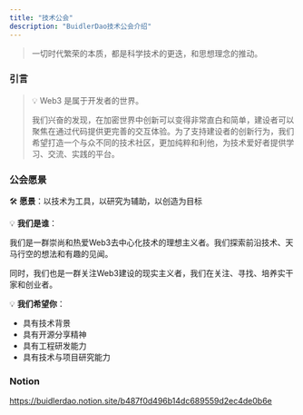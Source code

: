 ```yaml
---
title: "技术公会"
description: "BuidlerDao技术公会介绍"
---
```


> 一切时代繁荣的本质，都是科学技术的更迭，和思想理念的推动。

### 引言

> 💡 Web3 是属于开发者的世界。
>
> 我们兴奋的发现，在加密世界中创新可以变得非常直白和简单，建设者可以聚焦在通过代码提供更完善的交互体验。为了支持建设者的创新行为，我们希望打造一个与众不同的技术社区，更加纯粹和利他，为技术爱好者提供学习、交流、实践的平台。

### 公会愿景

🛠 **愿景**：以技术为工具，以研究为辅助，以创造为目标

💡 **我们是谁**：

我们是一群崇尚和热爱Web3去中心化技术的理想主义者。我们探索前沿技术、天马行空的想法和有趣的见闻。

同时，我们也是一群关注Web3建设的现实主义者，我们在关注、寻找、培养实干家和创业者。

💡 **我们希望你**：

- 具有技术背景
- 具有开源分享精神
- 具有工程研发能力
- 具有技术与项目研究能力

### Notion

https://buidlerdao.notion.site/b487f0d496b14dc689559d2ec4de0b6e
